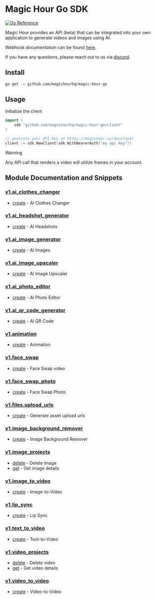 # Magic Hour Go SDK

[![Go Reference](https://pkg.go.dev/badge/github.com/magichourhq/magic-hour-go.svg)](https://pkg.go.dev/github.com/magichourhq/magic-hour-go)

Magic Hour provides an API (beta) that can be integrated into your own application to generate videos and images using AI.

Webhook documentation can be found [here](https://magichour.ai/docs/webhook).

If you have any questions, please reach out to us via [discord](https://discord.gg/JX5rgsZaJp).

## Install

```sh
go get -u github.com/magichourhq/magic-hour-go
```

## Usage

Initialize the client

```go
import (
	sdk "github.com/magichourhq/magic-hour-go/client"
)

// generate your API Key at https://magichour.ai/developer
client := sdk.NewClient(sdk.WithBearerAuth("my api key"))
```

> [!WARNING]
> Any API call that renders a video will utilize frames in your account.

## Module Documentation and Snippets

### [v1.ai_clothes_changer](resources/v1/ai_clothes_changer/README.md)

- [create](resources/v1/ai_clothes_changer/README.md#create) - AI Clothes Changer

### [v1.ai_headshot_generator](resources/v1/ai_headshot_generator/README.md)

- [create](resources/v1/ai_headshot_generator/README.md#create) - AI Headshots

### [v1.ai_image_generator](resources/v1/ai_image_generator/README.md)

- [create](resources/v1/ai_image_generator/README.md#create) - AI Images

### [v1.ai_image_upscaler](resources/v1/ai_image_upscaler/README.md)

- [create](resources/v1/ai_image_upscaler/README.md#create) - AI Image Upscaler

### [v1.ai_photo_editor](resources/v1/ai_photo_editor/README.md)

- [create](resources/v1/ai_photo_editor/README.md#create) - AI Photo Editor

### [v1.ai_qr_code_generator](resources/v1/ai_qr_code_generator/README.md)

- [create](resources/v1/ai_qr_code_generator/README.md#create) - AI QR Code

### [v1.animation](resources/v1/animation/README.md)

- [create](resources/v1/animation/README.md#create) - Animation

### [v1.face_swap](resources/v1/face_swap/README.md)

- [create](resources/v1/face_swap/README.md#create) - Face Swap video

### [v1.face_swap_photo](resources/v1/face_swap_photo/README.md)

- [create](resources/v1/face_swap_photo/README.md#create) - Face Swap Photo

### [v1.files.upload_urls](resources/v1/files/upload_urls/README.md)

- [create](resources/v1/files/upload_urls/README.md#create) - Generate asset upload urls

### [v1.image_background_remover](resources/v1/image_background_remover/README.md)

- [create](resources/v1/image_background_remover/README.md#create) - Image Background Remover

### [v1.image_projects](resources/v1/image_projects/README.md)

- [delete](resources/v1/image_projects/README.md#delete) - Delete image
- [get](resources/v1/image_projects/README.md#get) - Get image details

### [v1.image_to_video](resources/v1/image_to_video/README.md)

- [create](resources/v1/image_to_video/README.md#create) - Image-to-Video

### [v1.lip_sync](resources/v1/lip_sync/README.md)

- [create](resources/v1/lip_sync/README.md#create) - Lip Sync

### [v1.text_to_video](resources/v1/text_to_video/README.md)

- [create](resources/v1/text_to_video/README.md#create) - Text-to-Video

### [v1.video_projects](resources/v1/video_projects/README.md)

- [delete](resources/v1/video_projects/README.md#delete) - Delete video
- [get](resources/v1/video_projects/README.md#get) - Get video details

### [v1.video_to_video](resources/v1/video_to_video/README.md)

- [create](resources/v1/video_to_video/README.md#create) - Video-to-Video

<!-- MODULE DOCS END -->
